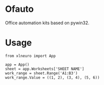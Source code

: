 # Ofauto
Office automation kits based on pywin32.

# Usage
```
from xlneuro import App

app = App()
sheet = app.Worksheets['SHEET NAME']
work_range = sheet.Range('A1:B3')
work_range.Value = ((1, 2), (3, 4), (5, 6))
```
